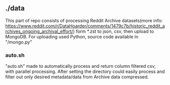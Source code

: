 ## ./data

This part of repo consists of processing Reddit Archive datasets(more info: https://www.reddit.com/r/DataHoarder/comments/1479c7b/historic_reddit_archives_ongoing_archival_effort/) form *.zst to json, csv, then upload to MongoDB. For uploading used Python, source code available in "/mongo.py"

### auto.sh
"auto.sh" made to automatically process and return column filtered csv, with parallel processing. After setting the directory could easily process and filter out only desired metadata/data from Archive data compressed.